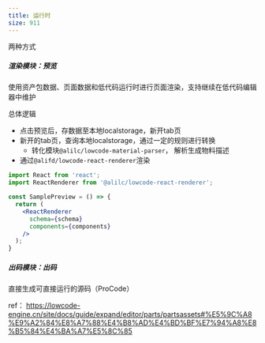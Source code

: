 ```yaml
---
title: 运行时
size: 911
---
```

两种方式
##### 渲染模块：预览
使用资产包数据、页面数据和低代码运行时进行页面渲染，支持继续在低代码编辑器中维护

总体逻辑
- 点击预览后，存数据至本地localstorage，新开tab页
- 新开的tab页，查询本地localstorage，通过一定的规则进行转换
	- 转化模块`@alilc/lowcode-material-parser`， 解析生成物料描述
- 通过`@alifd/lowcode-react-renderer`渲染
```jsx
import React from 'react';
import ReactRenderer from '@alilc/lowcode-react-renderer';

const SamplePreview = () => {
  return (
    <ReactRenderer
      schema={schema}
      components={components}
    />
  );
}
```
##### 出码模块：出码
直接生成可直接运行的源码（ProCode）

ref：
https://lowcode-engine.cn/site/docs/guide/expand/editor/parts/partsassets#%E5%9C%A8%E9%A2%84%E8%A7%88%E4%B8%AD%E4%BD%BF%E7%94%A8%E8%B5%84%E4%BA%A7%E5%8C%85
